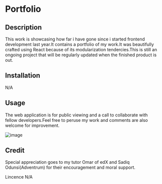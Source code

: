 # Portfolio

## Description
This work is showcasing how far i have gone since i started frontend development last year.It contains a portfolio of my work.It was beautifully crafted using React because of its modularization tendercies.This is still an ongoing project that will be regularly updated when the finished product is out.

## Installation
N/A

## Usage
The web application is for public viewing and a call to collaborate with fellow developers.Feel free to peruse my work and comments are also welcome for improvement.

<img src="./portfolio/src/asset/portfolio.png" alt="image">


## Credit
Special appreciation goes to my tutor Omar of edX and Sadiq Odunsi(Adventrum) for their encouragement and moral support.

Lincence
N/A